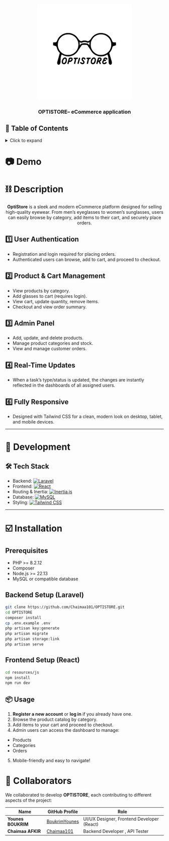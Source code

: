 <h1 align="center">
	<img
		width="300"
		alt="OPTISTORE"
		src="https://github.com/BoukrimYounes/OPTISTORE/blob/master/resources/js/public/icon.png">
</h1>

<h3 align="center">
	OPTISTORE– eCommerce application
</h3>

## 📖 Table of Contents
<details>
<summary>Click to expand</summary>

- [📖 Table of Contents](#-table-of-contents)
- [📷 Demo](#-demo)
- [⛓ Description](#-description)
  - [User Authentication](#user-authentication)
  - [Product & Cart Management](#product--cart-management)
  - [Admin Panel](#admin-panel)
  - [Responsive Design](#responsive-design)
- [🔨 Development](#-development)
  - [Tech Stack](#tech-stack)
- [☑️ Installation](#-installation)
  - [Prerequisites](#prerequisites)
  - [Backend Setup (Laravel)](#backend-setup-laravel)
  - [Frontend Setup (React)](#frontend-setup-react)
- [📦 Usage](#-usage)
- [🤝 Collaborators](#-collaborators)

</details>

# 📷 Demo


# ⛓ Description

<p align="center">
	<b>OptiStore</b> is a sleek and modern eCommerce platform designed for selling high-quality eyewear. From men’s eyeglasses to women’s sunglasses, users can easily browse by category, add items to their cart, and securely place orders.
</p>

## 1️⃣ User Authentication
- Registration and login required for placing orders.
- Authenticated users can browse, add to cart, and proceed to checkout.

## 2️⃣ Product & Cart Management
- View products by category.
- Add glasses to cart (requires login).
- View cart, update quantity, remove items.
- Checkout and view order summary.


## 3️⃣ Admin Panel
- Add, update, and delete products.
- Manage product categories and stock.
- View and manage customer orders.

## 4️⃣ Real-Time Updates
- When a task’s type/status is updated, the changes are instantly reflected in the dashboards of all assigned users.

## 6️⃣ Fully Responsive
- Designed with Tailwind CSS for a clean, modern look on desktop, tablet, and mobile devices.

---

# 🔨 Development

## 🛠 Tech Stack

- Backend: [![Laravel](https://img.shields.io/badge/Laravel-11-red?style=flat-square&logo=laravel&logoColor=white)](https://laravel.com/)
- Frontend: [![React](https://img.shields.io/badge/React-18-blue?style=flat-square&logo=react&logoColor=white)](https://reactjs.org/)
- Routing & Inertia: [![Inertia.js](https://img.shields.io/badge/Inertia.js-SPA-lightgrey?style=flat-square)](https://inertiajs.com/)
- Database: [![MySQL](https://img.shields.io/badge/MySQL-Database-orange?style=flat-square&logo=mysql&logoColor=white)](https://www.mysql.com/)
- Styling: [![Tailwind CSS](https://img.shields.io/badge/TailwindCSS-Styling-teal?style=flat-square&logo=tailwindcss&logoColor=white)](https://tailwindcss.com/)

---

# ☑️ Installation

## Prerequisites
- PHP >= 8.2.12
- Composer
- Node.js >= 22.13
- MySQL or compatible database

## Backend Setup (Laravel)

```bash
git clone https://github.com/Chaimaa101/OPTISTORE.git
cd OPTISTORE
composer install
cp .env.example .env
php artisan key:generate
php artisan migrate
php artisan storage:link
php artisan serve
```
## Frontend Setup (React)
```bash
cd resources/js
npm install
npm run dev
```

## 📦 Usage

1. **Register a new account** or **log in** if you already have one.
2. Browse the product catalog by category.
3. Add items to your cart and proceed to checkout.
4. Admin users can access the dashboard to manage:
- Products
- Categories
- Orders
5. Mobile-friendly and easy to navigate!

# 🤝 Collaborators

We collaborated to develop **OPTISTORE**, each contributing to different aspects of the project:

| Name                | GitHub Profile                                      | Role                                                |
|-------------------- |---------------------------------------------------- |---------------------------------------------------- |
| **Younes BOUKRIM**  | [BoukrimYounes](https://github.com/BoukrimYounes)   | UI/UX Designer, Frontend Developer (React)          |
| **Chaimaa AFKIR**   | [Chaimaa101](https://github.com/Chaimaa101)         | Backend Developer , API Tester                      |



